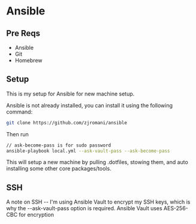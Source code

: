 # Ansible

## Pre Reqs

- Ansible
- Git
- Homebrew

## Setup

This is my setup for Ansible for new machine setup.

Ansible is not already installed, you can install it using the following command:

```sh
git clone https://github.com/zjromani/ansible
```
Then run

```sh
// ask-become-pass is for sudo password
ansible-playbook local.yml --ask-vault-pass --ask-become-pass
```

This will setup a new machine by pulling .dotfiles, stowing them, and auto installing some other core packages/tools.

## SSH

A note on SSH -- I'm using Ansible Vault to encrypt my SSH keys, which is why the --ask-vault-pass option is required. Ansible Vault uses AES-256-CBC for encryption


